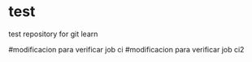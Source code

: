 # test
test repository for git learn
 
#modificacion para verificar job ci
#modificacion para verificar job ci2
